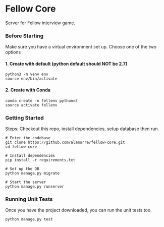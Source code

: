 # Fellow Core
Server for Fellow interview game.

### Before Starting
Make sure you have a virtual environment set up. Choose one of the two options

#### 1. Create with default (python default should NOT be 2.7)
```
python3 -m venv env
source env/bin/activate
```

#### 2. Create with Conda
```
conda create -n fellenv python=3
source activate fellenv
```

### Getting Started
Steps: Checkout this repo, install dependencies, setup database then run.

```
# Enter the codebase 
git clone https://github.com/alamorre/fellow-core.git
cd fellow-core

# Install dependencies
pip install -r requirements.txt

# Set up the DB
python manage.py migrate

# Start the server
python manage.py runserver
```

### Running Unit Tests
Once you have the project downloaded, you can run the unit tests too.

```
python manage.py test
```
